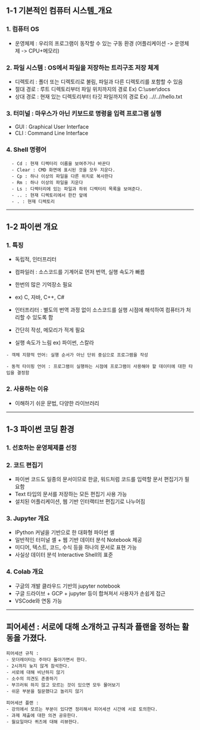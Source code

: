 
## 1-1 기본적인 컴퓨터 시스템_개요

### 1. 컴퓨터 OS

- 운영체제 : 우리의 프로그램이 동작할 수 있는 구동 환경 (어플리케이션 -> 운영체제 -> CPU+메모리)

### 2. 파일 시스템 : OS에서 파일을 저장하는 트리구조 저장 체계

- 디렉토리 : 폴더 또는 디렉토리로 불림, 파일과 다른 디렉토리를 포함할 수 있음
- 절대 경로 : 루트 디렉토리부터 파일 위치까지의 경로
  Ex) C:\user\docs
- 상대 경로 : 현재 있는 디렉토리부터 타깃 파일까지의 경로 Ex) ..//..//hello.txt

### 3. 터미널 : 마우스가 아닌 키보드로 명령을 입력 프로그램 실행

- GUI : Graphical User Interface
- CLI : Command Line Interface


### 4. Shell 명령어
```
  - Cd : 현재 디렉터리 이름을 보여주거나 바꾼다
  - Clear : CMD 화면에 표시된 것을 모두 지운다.
  - Cp : 하나 이상의 파일을 다른 위치로 복사한다
  - Rm : 하나 이상의 파일을 지운다
  - Ls : 디렉터리에 있는 파일과 하위 디렉터리 목록을 보여준다.
  - .. : 현재 디렉토리에서 한칸 앞에
  - . : 현재 디렉토리
  ```
  
---

## 1-2 파이썬 개요

### 1. 특징

- 독립적, 인터프리터


- 컴파일러 : 소스코드를 기계어로 먼저 번역, 실행 속도가 빠름
- 한번의 많은 기억장소 필요
- ex) C, 자바, C++, C#


- 인터프리터 : 별도의 번역 과정 없이 소스코드를 실행 시점에 해석하여 컴퓨터가 처리할 수 있도록 함
- 간단히 작성, 메모리가 적게 필요
- 실행 속도가 느림 ex) 파이썬, 스칼라

```
- 객체 지향적 언어: 실행 순서가 아닌 단위 중심으로 프로그램을 작성

- 동적 타이핑 언어 : 프로그램이 실행하는 시점에 프로그램이 사용해야 할 데이터에 대한 타입을 결정함
```

### 2. 사용하는 이유

- 이해하기 쉬운 문법, 다양한 라이브러리

---

## 1-3 파이썬 코딩 환경

### 1. 선호하는 운영체제를 선정

### 2. 코드 편집기

- 파이썬 코드도 일종의 문서이므로 한글, 워드처럼 코드를 입력할 문서 편집기가 필요함
- Text 타입의 문서를 저장하는 모든 편집기 사용 가능
- 설치된 어플리케이션, 웹 기반 인터랙티브 편집기로 나누어짐

### 3. Jupyter 개요

- IPython 커널을 기반으로 한 대화형 파이썬 셸
- 일반적인 터미널 셸 + 웹 기반 데이터 분석 Notebook 제공
- 미디어, 텍스트, 코드, 수식 등을 하나의 문서로 표현 가능
- 사실상 데이터 분석 Interactive Shell의 표준

### 4. Colab 개요

- 구글의 개발 클라우드 기반의 jupyter notebook
- 구글 드라이브 + GCP + jupyter 등이 합쳐져서 사용자가 손쉽게 접근
- VSCode와 연동 가능

---

## 피어세션 : 서로에 대해 소개하고 규칙과 플랜을 정하는 활동을 가졌다.

```
피어세션 규칙 :
- 모더레이터는 주마다 돌아가면서 한다.
- 2시까지 늦지 않게 참석한다.
- 서로에 대해 비난하지 않기
- 소수의 의견도 존중하기
- 부끄러워 하지 않고 모르는 것이 있으면 모두 물어보기
- 쉬운 부분을 질문했다고 놀리지 않기
```

```
피어세션 플랜 :
- 강의에서 모르는 부분이 있다면 정리해서 피어세션 시간에 서로 토의한다.
- 과제 제출에 대한 의견 공유한다.
- 월요일마다 퀴즈에 대해 리뷰한다.
```
